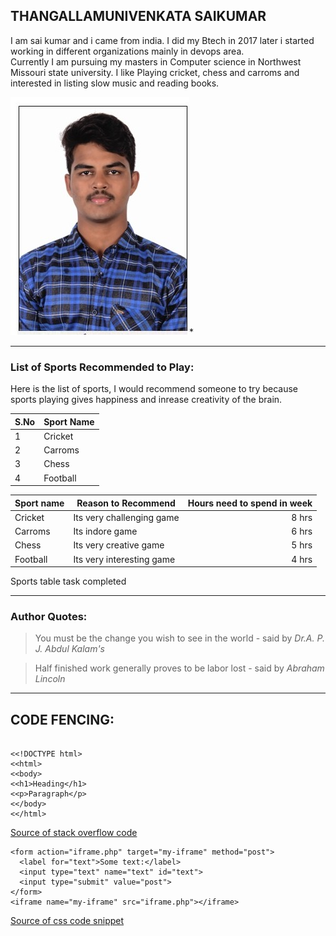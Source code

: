 ## THANGALLAMUNIVENKATA SAIKUMAR

I am sai kumar and i came from india. I did my Btech in 2017 later i started working in different organizations mainly in devops area. <br /> Currently I am pursuing my masters in Computer science in Northwest Missouri state university. I like Playing cricket, chess and carroms and interested in listing slow music and reading books.

![SaiImage](sai.jpeg)*



***
### List of Sports Recommended to Play:

Here is the list of sports, I would recommend someone to try because sports playing gives happiness and inrease creativity of the brain.

| S.No   |   Sport Name |
|------- |  ----------- |
|1       |  Cricket     |
|2       |  Carroms     |
|3       |  Chess       |
|4       |  Football    |


|  Sport name | Reason to Recommend | Hours need to spend in week |
| -------------| -------------------| ---------------------------:|
| Cricket | Its very challenging game  |       8 hrs              |
| Carroms |      Its indore game       |       6 hrs              |
| Chess   | Its very creative game     |       5 hrs              |
|Football | Its very interesting game  |       4 hrs              |


Sports table task completed


***

### Author Quotes:

>You must be the change you wish to see in the world - said by *Dr.A. P. J. Abdul Kalam's*

>Half finished work generally proves to be labor lost - said by *Abraham Lincoln*


***



## CODE FENCING:

>

```

<<!DOCTYPE html>
<<html>
<<body>
<<h1>Heading</h1>
<<p>Paragraph</p>
<</body>
<</html>

```


[Source of stack overflow code](https://stackoverflow.com/questions/26809389/coding-a-simple-website-example-in-html)


>

```
<form action="iframe.php" target="my-iframe" method="post">
  <label for="text">Some text:</label>
  <input type="text" name="text" id="text">
  <input type="submit" value="post">
</form>
<iframe name="my-iframe" src="iframe.php"></iframe>

```


[Source of css code snippet](https://css-tricks.com/snippets/html/post-data-to-an-iframe/)





